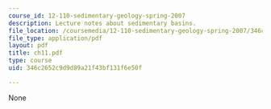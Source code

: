 ```yaml
---
course_id: 12-110-sedimentary-geology-spring-2007
description: Lecture notes about sedimentary basins.
file_location: /coursemedia/12-110-sedimentary-geology-spring-2007/346c2652c9d9d89a21f43bf131f6e50f_ch11.pdf
file_type: application/pdf
layout: pdf
title: ch11.pdf
type: course
uid: 346c2652c9d9d89a21f43bf131f6e50f

---
```

None